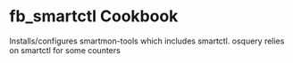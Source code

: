 fb_smartctl Cookbook
================
Installs/configures smartmon-tools which includes smartctl. osquery relies
on smartctl for some counters

